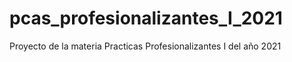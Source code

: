 # pcas_profesionalizantes_I_2021
Proyecto de la materia Practicas Profesionalizantes I del año 2021
